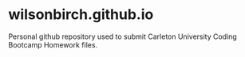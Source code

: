 # wilsonbirch.github.io

Personal github repository used to submit Carleton University Coding Bootcamp Homework files.
